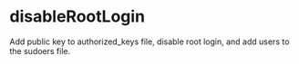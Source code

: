 # disableRootLogin
Add public key to authorized_keys file, disable root login, and add users to the sudoers file.

